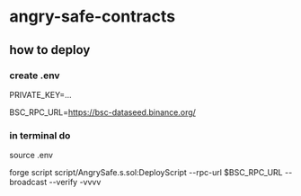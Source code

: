 # angry-safe-contracts

## how to deploy

### create .env
PRIVATE_KEY=...

BSC_RPC_URL=https://bsc-dataseed.binance.org/

### in terminal do
source .env

forge script script/AngrySafe.s.sol:DeployScript --rpc-url $BSC_RPC_URL --broadcast --verify -vvvv
